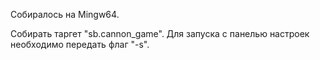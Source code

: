 Собиралось на Mingw64.

Собирать таргет "sb.cannon_game". Для запуска с панелью настроек необходимо передать флаг "-s". 
